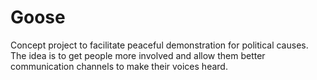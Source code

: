 Goose
=========
Concept project to facilitate peaceful demonstration for political causes. The idea is to get people more involved and allow them better communication channels to make their voices heard.
